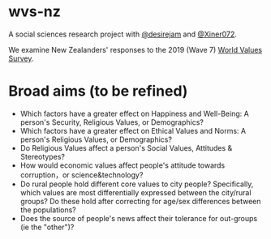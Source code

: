 # wvs-nz

A social sciences research project with [@desirejam](https://github.com/desirejam) and [@Xiner072](https://github.com/Xiner072).

We examine New Zealanders' responses to the 2019 (Wave 7) [World Values Survey](https://www.worldvaluessurvey.org/).

# Broad aims (to be refined)

* Which factors have a greater effect on Happiness and Well-Being: A person's Security, Religious Values, or Demographics?
* Which factors have a greater effect on Ethical Values and Norms: A person's Religious Values, or Demographics? 
* Do Religious Values affect a person's Social Values, Attitudes & Stereotypes?
* How would economic values affect people's attitude towards corruption，or science&technology?
* Do rural people hold different core values to city people? Specifically, which values are most differentially expressed between the city/rural groups? Do these hold after correcting for age/sex differences between the populations?
* Does the source of people's news affect their tolerance for out-groups (ie the "other")?

